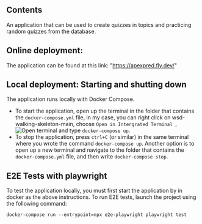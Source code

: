 ## Contents
An application that can be used to create quizzes in topics and practicing random quizzes from the database.

## Online deployment:
The application can be found at this link: "https://apexpred.fly.dev/"

## Local deployment: Starting and shutting down

The application runs locally with Docker Compose.

- To start the application, open up the terminal in the folder that
  contains the `docker-compose.yml` file, in my case, you can right click on wsd-walking-skeleton-main, choose ```Open in Intergrated Terminal ```, 
  ![Open terminal](/assets/img/MarineGEO_logo.png "MarineGEO logo")
  and type ```docker-compose up```.
- To stop the application, press `ctrl+C` (or similar) in the same terminal
  where you wrote the command ```docker-compose up```. Another option is to open up
  a new terminal and navigate to the folder that contains the
  ```docker-compose.yml``` file, and then write ```docker-compose stop```.

## E2E Tests with playwright

To test the application locally, you must first start the application by in docker as the above instructions.
To run E2E tests, launch the project using the following command:
```
docker-compose run --entrypoint=npx e2e-playwright playwright test
```